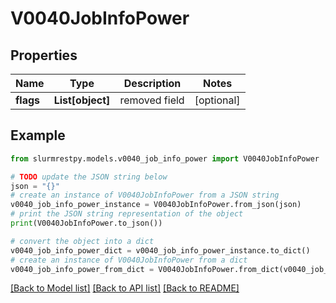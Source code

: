 # V0040JobInfoPower


## Properties

Name | Type | Description | Notes
------------ | ------------- | ------------- | -------------
**flags** | **List[object]** | removed field | [optional]

## Example

```python
from slurmrestpy.models.v0040_job_info_power import V0040JobInfoPower

# TODO update the JSON string below
json = "{}"
# create an instance of V0040JobInfoPower from a JSON string
v0040_job_info_power_instance = V0040JobInfoPower.from_json(json)
# print the JSON string representation of the object
print(V0040JobInfoPower.to_json())

# convert the object into a dict
v0040_job_info_power_dict = v0040_job_info_power_instance.to_dict()
# create an instance of V0040JobInfoPower from a dict
v0040_job_info_power_from_dict = V0040JobInfoPower.from_dict(v0040_job_info_power_dict)
```
[[Back to Model list]](../README.md#documentation-for-models) [[Back to API list]](../README.md#documentation-for-api-endpoints) [[Back to README]](../README.md)


